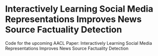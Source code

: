 # Interactively Learning Social Media Representations Improves News Source Factuality Detection
Code for the upcoming AACL Paper: Interactively Learning Social Media Representations Improves News Source Factuality Detection
